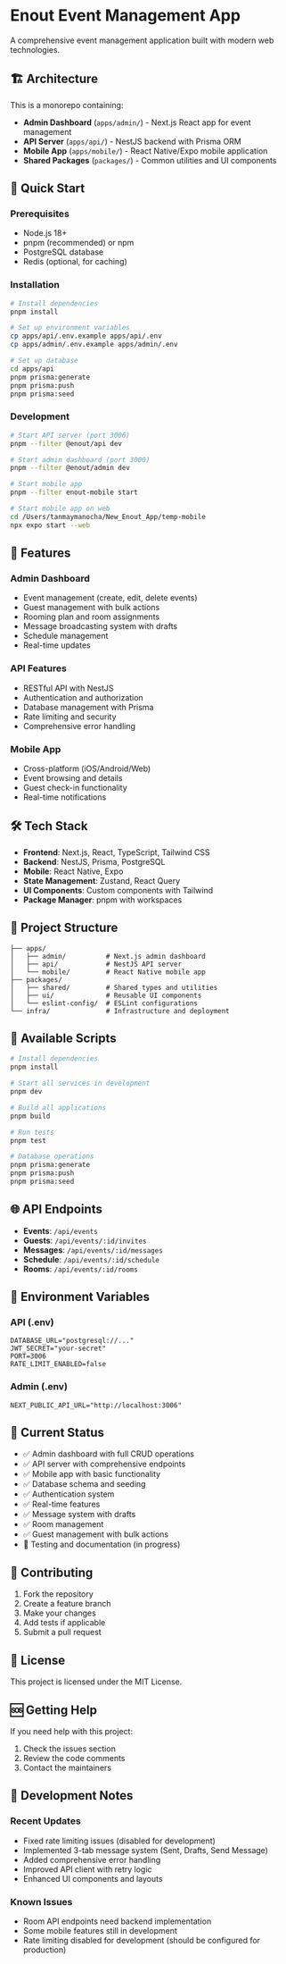 # Enout Event Management App

A comprehensive event management application built with modern web technologies.

## 🏗️ Architecture

This is a monorepo containing:

- **Admin Dashboard** (`apps/admin/`) - Next.js React app for event management
- **API Server** (`apps/api/`) - NestJS backend with Prisma ORM
- **Mobile App** (`apps/mobile/`) - React Native/Expo mobile application
- **Shared Packages** (`packages/`) - Common utilities and UI components

## 🚀 Quick Start

### Prerequisites

- Node.js 18+ 
- pnpm (recommended) or npm
- PostgreSQL database
- Redis (optional, for caching)

### Installation

```bash
# Install dependencies
pnpm install

# Set up environment variables
cp apps/api/.env.example apps/api/.env
cp apps/admin/.env.example apps/admin/.env

# Set up database
cd apps/api
pnpm prisma:generate
pnpm prisma:push
pnpm prisma:seed
```

### Development

```bash
# Start API server (port 3006)
pnpm --filter @enout/api dev

# Start admin dashboard (port 3000)
pnpm --filter @enout/admin dev

# Start mobile app
pnpm --filter enout-mobile start

# Start mobile app on web
cd /Users/tanmaymanocha/New_Enout_App/temp-mobile
npx expo start --web


```

## 📱 Features

### Admin Dashboard
- Event management (create, edit, delete events)
- Guest management with bulk actions
- Rooming plan and room assignments
- Message broadcasting system with drafts
- Schedule management
- Real-time updates

### API Features
- RESTful API with NestJS
- Authentication and authorization
- Database management with Prisma
- Rate limiting and security
- Comprehensive error handling

### Mobile App
- Cross-platform (iOS/Android/Web)
- Event browsing and details
- Guest check-in functionality
- Real-time notifications

## 🛠️ Tech Stack

- **Frontend**: Next.js, React, TypeScript, Tailwind CSS
- **Backend**: NestJS, Prisma, PostgreSQL
- **Mobile**: React Native, Expo
- **State Management**: Zustand, React Query
- **UI Components**: Custom components with Tailwind
- **Package Manager**: pnpm with workspaces

## 📁 Project Structure

```
├── apps/
│   ├── admin/          # Next.js admin dashboard
│   ├── api/            # NestJS API server
│   └── mobile/         # React Native mobile app
├── packages/
│   ├── shared/         # Shared types and utilities
│   ├── ui/             # Reusable UI components
│   └── eslint-config/  # ESLint configurations
└── infra/              # Infrastructure and deployment
```

## 🔧 Available Scripts

```bash
# Install dependencies
pnpm install

# Start all services in development
pnpm dev

# Build all applications
pnpm build

# Run tests
pnpm test

# Database operations
pnpm prisma:generate
pnpm prisma:push
pnpm prisma:seed
```

## 🌐 API Endpoints

- **Events**: `/api/events`
- **Guests**: `/api/events/:id/invites`
- **Messages**: `/api/events/:id/messages`
- **Schedule**: `/api/events/:id/schedule`
- **Rooms**: `/api/events/:id/rooms`

## 📝 Environment Variables

### API (.env)
```
DATABASE_URL="postgresql://..."
JWT_SECRET="your-secret"
PORT=3006
RATE_LIMIT_ENABLED=false
```

### Admin (.env)
```
NEXT_PUBLIC_API_URL="http://localhost:3006"
```

## 🎯 Current Status

- ✅ Admin dashboard with full CRUD operations
- ✅ API server with comprehensive endpoints
- ✅ Mobile app with basic functionality
- ✅ Database schema and seeding
- ✅ Authentication system
- ✅ Real-time features
- ✅ Message system with drafts
- ✅ Room management
- ✅ Guest management with bulk actions
- 🔄 Testing and documentation (in progress)

## 🤝 Contributing

1. Fork the repository
2. Create a feature branch
3. Make your changes
4. Add tests if applicable
5. Submit a pull request

## 📄 License

This project is licensed under the MIT License.

## 🆘 Getting Help

If you need help with this project:

1. Check the issues section
2. Review the code comments
3. Contact the maintainers

## 🔧 Development Notes

### Recent Updates
- Fixed rate limiting issues (disabled for development)
- Implemented 3-tab message system (Sent, Drafts, Send Message)
- Added comprehensive error handling
- Improved API client with retry logic
- Enhanced UI components and layouts

### Known Issues
- Room API endpoints need backend implementation
- Some mobile features still in development
- Rate limiting disabled for development (should be configured for production)
